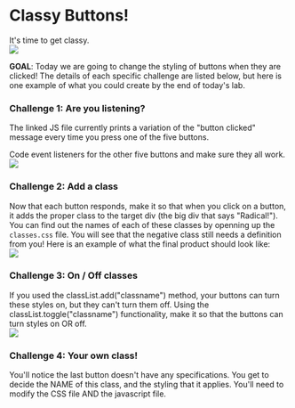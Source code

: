 # Classy Buttons!
It's time to get classy.  
![](https://media.giphy.com/media/l3q2QBqGJiSf4fwJO/giphy.gif)

**GOAL**: Today we are going to change the styling of buttons when they are clicked! The details of each specific challenge are listed below, but here is one example of what you could create by the end of today's lab.

### Challenge 1: Are you listening?

The linked JS file currently prints a variation of the "button clicked" message every time you press one of the five buttons.

Code event listeners for the other five buttons and make sure they all work.   
![](https://media.giphy.com/media/VbDgMlpCgx6EdkdZSk/giphy.gif) 

### Challenge 2: Add a class

Now that each button responds, make it so that when you click on a button, it adds the proper class to the target div (the big div that says "Radical!"). You can find out the names of each of these classes by openning up the `classes.css` file. You will see that the negative class still needs a definition from you! Here is an example of what the final product should look like:  
![](https://media.giphy.com/media/gj0p60u4fsd2XjdpI1/giphy.gif)

### Challenge 3: On / Off classes

If you used the classList.add("classname") method, your buttons can turn these styles on, but they can't turn them off. Using the classList.toggle("classname") functionality, make it so that the buttons can turn styles on OR off.  
![](https://media.giphy.com/media/kBwOnEUmy5Oe3QDF1p/giphy.gif) 

### Challenge 4: Your own class!

You'll notice the last button doesn't have any specifications. You get to decide the NAME of this class, and the styling that it applies. You'll need to modify the CSS file AND the javascript file. 